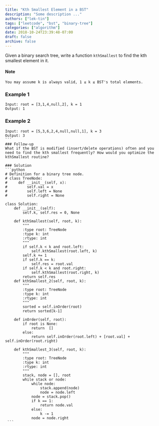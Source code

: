 ```yaml
---
title: "Kth Smallest Element in a BST"
description: "Some description ..."
authors: ["lek-tin"]
tags: ["leetcode", "bst", "binary-tree"]
categories: ["algorithm"]
date: 2018-10-24T23:39:48-07:00
draft: false
archive: false
---
```

Given a binary search tree, write a function `kthSmallest` to find the kth smallest element in it.

#### Note
```
You may assume k is always valid, 1 ≤ k ≤ BST's total elements.
```
### Example 1
```
Input: root = [3,1,4,null,2], k = 1
Output: 1
```
### Example 2
````
Input: root = [5,3,6,2,4,null,null,1], k = 3
Output: 3
```
### Follow-up
What if the BST is modified (insert/delete operations) often and you need to find the kth smallest frequently? How would you optimize the kthSmallest routine?

### Solution
```python
# Definition for a binary tree node.
# class TreeNode:
#     def __init__(self, x):
#         self.val = x
#         self.left = None
#         self.right = None

class Solution:
    def __init__(self):
        self.k, self.res = 0, None

    def kthSmallest(self, root, k):
        """
        :type root: TreeNode
        :type k: int
        :rtype: int
        """
        if self.k < k and root.left:
            self.kthSmallest(root.left, k)
        self.k += 1
        if self.k == k:
            self.res = root.val
        if self.k < k and root.right:
            self.kthSmallest(root.right, k)
        return self.res
    def kthSmallest_2(self, root, k):
        """
        :type root: TreeNode
        :type k: int
        :rtype: int
        """
        sorted = self.inOrder(root)
        return sorted[k-1]

    def inOrder(self, root):
        if root is None:
            return  []
        else:
            return self.inOrder(root.left) + [root.val] + self.inOrder(root.right)

    def kthSmallest_3(self, root, k):
        """
        :type root: TreeNode
        :type k: int
        :rtype: int
        """
        stack, node = [], root
        while stack or node:
            while node:
                stack.append(node)
                node = node.left
            node = stack.pop()
            if k == 1:
                return node.val
            else:
                k -= 1
            node = node.right
 ```
